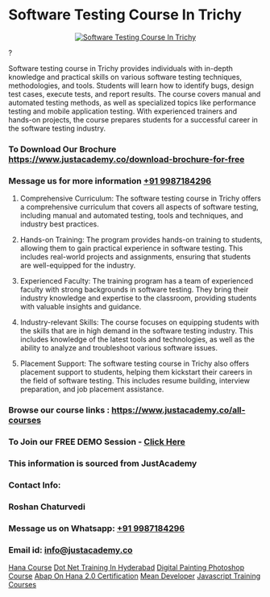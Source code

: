 # Software Testing Course In Trichy

<p align="center">
  <a href="https://justacademy.co/program-detail/software-testing">
    <img src="https://justacademy.co/storage2/program_images/1704700438.webp" alt="Software Testing Course In Trichy">
  </a>
</p>
?

Software testing course in Trichy provides individuals with in-depth knowledge and practical skills on various software testing techniques, methodologies, and tools. Students will learn how to identify bugs, design test cases, execute tests, and report results. The course covers manual and automated testing methods, as well as specialized topics like performance testing and mobile application testing. With experienced trainers and hands-on projects, the course prepares students for a successful career in the software testing industry.
### To Download Our Brochure https://www.justacademy.co/download-brochure-for-free
### Message us for more information [+91 9987184296](https://api.whatsapp.com/send?phone=919987184296)
1) Comprehensive Curriculum: The software testing course in Trichy offers a comprehensive curriculum that covers all aspects of software testing, including manual and automated testing, tools and techniques, and industry best practices.

2) Hands-on Training: The program provides hands-on training to students, allowing them to gain practical experience in software testing. This includes real-world projects and assignments, ensuring that students are well-equipped for the industry.

3) Experienced Faculty: The training program has a team of experienced faculty with strong backgrounds in software testing. They bring their industry knowledge and expertise to the classroom, providing students with valuable insights and guidance.

4) Industry-relevant Skills: The course focuses on equipping students with the skills that are in high demand in the software testing industry. This includes knowledge of the latest tools and technologies, as well as the ability to analyze and troubleshoot various software issues.

5) Placement Support: The software testing course in Trichy also offers placement support to students, helping them kickstart their careers in the field of software testing. This includes resume building, interview preparation, and job placement assistance.

### Browse our course links : https://www.justacademy.co/all-courses 
### To Join our FREE DEMO Session - [Click Here](https://www.justacademy.co/register-for-course-demo)


### This information is sourced from JustAcademy
### Contact Info:
### Roshan Chaturvedi
### Message us on Whatsapp: [+91 9987184296](https://api.whatsapp.com/send?phone=919987184296)
### Email id: [info@justacademy.co](mailto:info@justacademy.co)
                    
[Hana Course](https://www.linkedin.com/pulse/hana-course-justacademy-bay-area-gn4tc/)
[Dot Net Training In Hyderabad](https://www.linkedin.com/pulse/dot-net-training-hyderabad-justacademy-new-york-nfmvf?trackingId=GH7hzFoZI5rNgtJBobVI5A%3D%3D&lipi=urn%3Ali%3Apage%3Ad_flagship3_company_admin%3BZk%2BEqLRRSPWLWPbe%2FjHbmQ%3D%3D)
[Digital Painting Photoshop Course](https://medium.com/@negishivu99/digital-painting-photoshop-course-3d7a1bbc5ff6)
[Abap On Hana 2.0 Certification](https://medium.com/@mistersumit961/abap-on-hana-2-0-certification-8c31caaf5c3d)
[Mean Developer](https://justacademyin.github.io/Articles/Mean-Developer)
[Javascript Training Courses](https://justacademyin.github.io/Articles/Javascript-Training-Courses)
